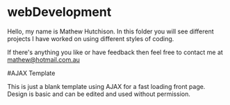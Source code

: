 # webDevelopment

Hello, my name is Mathew Hutchison.
In this folder you will see different projects I have worked on using different styles of coding.

If there's anything you like or have feedback then feel free to contact me at mathew@hotmail.com.au

#AJAX Template

This is just a blank template using AJAX for a fast loading front page. Design is basic and can be edited and used without permission.

